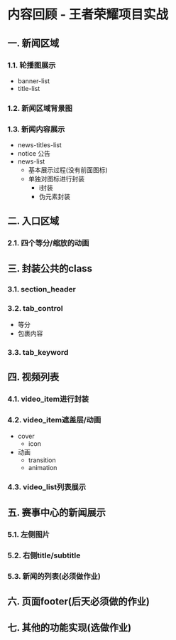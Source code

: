 # 内容回顾 - 王者荣耀项目实战

## 一. 新闻区域

### 1.1. 轮播图展示

* banner-list
* title-list



### 1.2. 新闻区域背景图



### 1.3. 新闻内容展示

* news-titles-list
* notice 公告
* news-list
  * 基本展示过程(没有前面图标)
  * 单独对图标进行封装
    * i封装
    * 伪元素封装



## 二. 入口区域

### 2.1. 四个等分/缩放的动画





## 三. 封装公共的class

### 3.1. section_header



### 3.2. tab_control

* 等分
* 包裹内容



### 3.3. tab_keyword





## 四. 视频列表

### 4.1. video_item进行封装





### 4.2. video_item遮盖层/动画

* cover
  * icon
* 动画
  * transition
  * animation



### 4.3. video_list列表展示





## 五. 赛事中心的新闻展示

### 5.1. 左侧图片



### 5.2. 右侧title/subtitle





### 5.3. 新闻的列表(必须做作业)





## 六. 页面footer(后天必须做的作业)





## 七. 其他的功能实现(选做作业)













